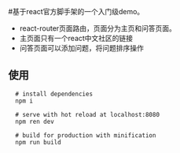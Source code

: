 #基于react官方脚手架的一个入门级demo。
* react-router页面路由，页面分为主页和问答页面。
* 主页面只有一个react中文社区的链接
* 问答页面可以添加问题，将问题排序操作



## 使用

```
  # install dependencies
  npm i 
  
  # serve with hot reload at localhost:8080
  npm ren dev
  
  # build for production with minification
  npm run build
```
